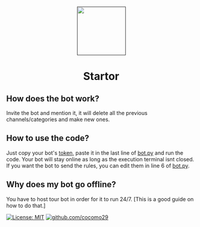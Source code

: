 <p align="center" > 
    <a href="" target="_blank"> <img height="129px"src="https://media.discordapp.net/attachments/818827898345095168/932676809907113984/startor.png"/> </a>
<p/>

<h1 align="center">Startor</h1>

## How does the bot work?
Invite the bot and mention it, it will delete all the previous channels/categories and make new ones.

## How to use the code?
Just copy your bot's [token], paste it in the last line of [bot.py] and run the code. Your bot will stay online as long as the execution terminal isnt closed. If you want the bot to send the rules, you can edit them in line 6 of [bot.py].

[token]:https://docs.discordbotstudio.org/setting-up-dbs/finding-your-bot-token#:~:text=To%20do%20so%20visit%20the,.com%2Fdevelopers%2Fapplications.&text=Once%20there%2C%20click%20on%20the,the%20token%20to%20your%20clipboard.
[bot.py]:https://github.com/cocomo29/Server-Startor/blob/main/bot.py

## Why does my bot go offline?
You have to host tour bot in order for it to run 24/7. [This is a good guide on how to do that.]

[This is a good guide on how to do that]: https://www.techwithtim.net/tutorials/discord-py/hosting-a-discord-bot-for-free/

[![License: MIT](https://img.shields.io/badge/License-MIT-purple.svg)](https://opensource.org/licenses/MIT) <a href=https://github.com/cocomo29><img src="https://img.shields.io/badge/-Follow%20me-purple" alt="github.com/cocomo29">
